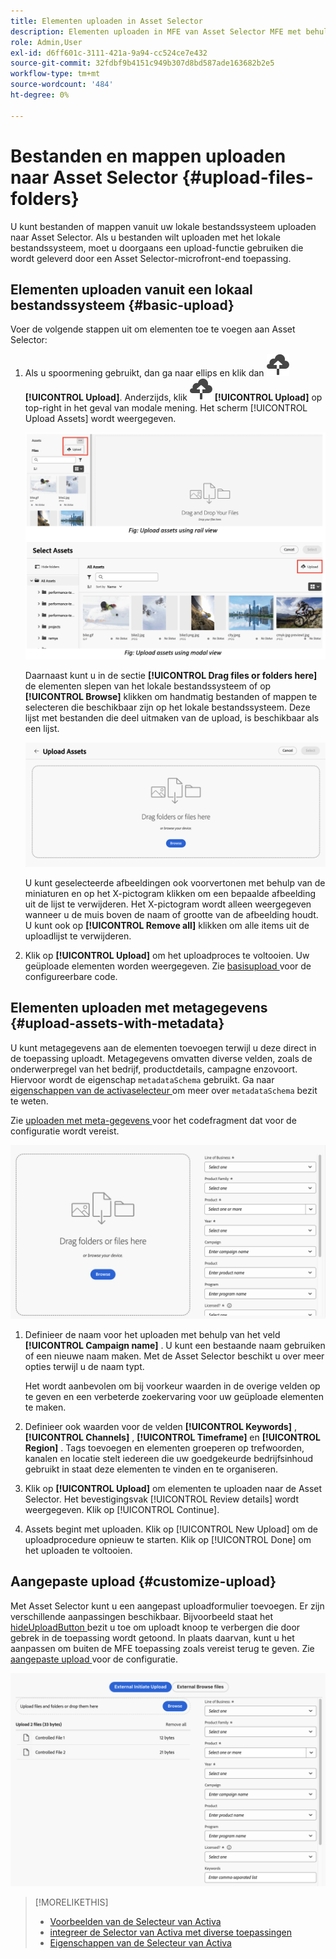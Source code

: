 ```yaml
---
title: Elementen uploaden in Asset Selector
description: Elementen uploaden in MFE van Asset Selector MFE met behulp van uploadfunctie
role: Admin,User
exl-id: d6ff601c-3111-421a-9a94-cc524ce7e432
source-git-commit: 32fdbf9b4151c949b307d8bd587ade163682b2e5
workflow-type: tm+mt
source-wordcount: '484'
ht-degree: 0%

---
```


# Bestanden en mappen uploaden naar Asset Selector {#upload-files-folders}

U kunt bestanden of mappen vanuit uw lokale bestandssysteem uploaden naar Asset Selector. Als u bestanden wilt uploaden met het lokale bestandssysteem, moet u doorgaans een upload-functie gebruiken die wordt geleverd door een Asset Selector-microfront-end toepassing.

## Elementen uploaden vanuit een lokaal bestandssysteem {#basic-upload}

Voer de volgende stappen uit om elementen toe te voegen aan Asset Selector:

1. Als u spoormening gebruikt, dan ga naar ellips en klik dan ![ uploadpictogram ](assets/upload-icon.svg) **[!UICONTROL Upload]**. Anderzijds, klik ![ uploadt pictogram ](assets/upload-icon.svg) **[!UICONTROL Upload]** op top-right in het geval van modale mening. Het scherm [!UICONTROL Upload Assets] wordt weergegeven.

   ![ upload activa aan de Selecteur van Activa ](assets/upload-assets.png)

   Daarnaast kunt u in de sectie **[!UICONTROL Drag files or folders here]** de elementen slepen van het lokale bestandssysteem of op **[!UICONTROL Browse]** klikken om handmatig bestanden of mappen te selecteren die beschikbaar zijn op het lokale bestandssysteem. Deze lijst met bestanden die deel uitmaken van de upload, is beschikbaar als een lijst.

   ![ Basis uploadt activa aan de Selecteur van Activa ](assets/basic-upload.png)

   U kunt geselecteerde afbeeldingen ook voorvertonen met behulp van de miniaturen en op het X-pictogram klikken om een bepaalde afbeelding uit de lijst te verwijderen. Het X-pictogram wordt alleen weergegeven wanneer u de muis boven de naam of grootte van de afbeelding houdt. U kunt ook op **[!UICONTROL Remove all]** klikken om alle items uit de uploadlijst te verwijderen.

1. Klik op **[!UICONTROL Upload]** om het uploadproces te voltooien. Uw geüploade elementen worden weergegeven. Zie [ basisupload ](/help/assets/asset-selector-customization.md#basic-upload) voor de configureerbare code.

## Elementen uploaden met metagegevens {#upload-assets-with-metadata}

U kunt metagegevens aan de elementen toevoegen terwijl u deze direct in de toepassing uploadt. Metagegevens omvatten diverse velden, zoals de onderwerpregel van het bedrijf, productdetails, campagne enzovoort. Hiervoor wordt de eigenschap `metadataSchema` gebruikt. Ga naar [ eigenschappen van de activaselecteur ](/help/assets/asset-selector-properties.md) om meer over `metadataSchema` bezit te weten.

Zie [ uploaden met meta-gegevens ](/help/assets/asset-selector-customization.md#upload-with-metadata) voor het codefragment dat voor de configuratie wordt vereist.

![ upload activa met meta-gegevens ](assets/upload-with-metadata.png)

1. Definieer de naam voor het uploaden met behulp van het veld **[!UICONTROL Campaign name]** . U kunt een bestaande naam gebruiken of een nieuwe naam maken. Met de Asset Selector beschikt u over meer opties terwijl u de naam typt.

   Het wordt aanbevolen om bij voorkeur waarden in de overige velden op te geven en een verbeterde zoekervaring voor uw geüploade elementen te maken.

1. Definieer ook waarden voor de velden **[!UICONTROL Keywords]** , **[!UICONTROL Channels]** , **[!UICONTROL Timeframe]** en **[!UICONTROL Region]** . Tags toevoegen en elementen groeperen op trefwoorden, kanalen en locatie stelt iedereen die uw goedgekeurde bedrijfsinhoud gebruikt in staat deze elementen te vinden en te organiseren.

1. Klik op **[!UICONTROL Upload]** om elementen te uploaden naar de Asset Selector. Het bevestigingsvak [!UICONTROL Review details] wordt weergegeven. Klik op [!UICONTROL Continue].

1. Assets begint met uploaden. Klik op [!UICONTROL New Upload] om de uploadprocedure opnieuw te starten. Klik op [!UICONTROL Done] om het uploaden te voltooien.


## Aangepaste upload {#customize-upload}

Met Asset Selector kunt u een aangepast uploadformulier toevoegen. Er zijn verschillende aanpassingen beschikbaar. Bijvoorbeeld staat het [ hideUploadButton ](/help/assets/asset-selector-properties.md) bezit u toe om uploadt knoop te verbergen die door gebrek in de toepassing wordt getoond. In plaats daarvan, kunt u het aanpassen om buiten de MFE toepassing zoals vereist terug te geven. Zie [ aangepaste upload ](/help/assets/asset-selector-customization.md#customized-upload) voor de configuratie.

![ Aangepaste upload ](assets/customized-upload.png)

>[!MORELIKETHIS]
>
>* [ Voorbeelden van de Selecteur van Activa ](/help/assets/asset-selector-examples.md)
>* [ integreer de Selector van Activa met diverse toepassingen ](/help/assets/integrate-asset-selector.md)
>* [ Eigenschappen van de Selecteur van Activa ](/help/assets/asset-selector-properties.md)
